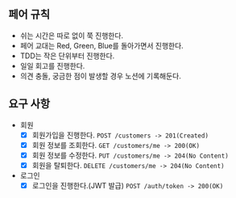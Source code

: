 ## 페어 규칙

- 쉬는 시간은 따로 없이 쭉 진행한다.
- 페어 교대는 Red, Green, Blue를 돌아가면서 진행한다.
- TDD는 작은 단위부터 진행한다.
- 일일 회고를 진행한다.
- 의견 충돌, 궁금한 점이 발생할 경우 노션에 기록해둔다.

## 요구 사항

- 회원
    - [x] 회원가입을 진행한다. `POST /customers -> 201(Created)`
    - [x] 회원 정보를 조회한다. `GET /customers/me -> 200(OK)`
    - [x] 회원 정보를 수정한다. `PUT /customers/me -> 204(No Content)`
    - [x] 회원을 탈퇴한다. `DELETE /customers/me -> 204(No Content)`
- 로그인
    - [x] 로그인을 진행한다.(JWT 발급) `POST /auth/token -> 200(OK)`
